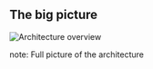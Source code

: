 ##  The big picture

![Architecture overview](img/HoodieArchitecture.jpg "The big picture")

note:
    Full picture of the architecture
